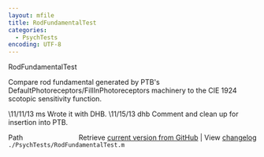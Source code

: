 ```yaml
---
layout: mfile
title: RodFundamentalTest
categories:
  - PsychTests
encoding: UTF-8
---
```


RodFundamentalTest

Compare rod fundamental generated by PTB's DefaultPhotoreceptors/FillInPhotoreceptors
machinery to the CIE 1924 scotopic sensitivity function.

\11/11/13  ms   Wrote it with DHB.
\11/15/13  dhb  Comment and clean up for insertion into PTB.


<div class="code_header" style="text-align:right;">
  <span style="float:left;">Path&nbsp;&nbsp;</span> <span class="counter">Retrieve <a href=
  "https://raw.github.com/Psychtoolbox-3/Psychtoolbox-3/beta/./PsychTests/RodFundamentalTest.m">current version from GitHub</a> | View <a href=
  "https://github.com/Psychtoolbox-3/Psychtoolbox-3/commits/beta/./PsychTests/RodFundamentalTest.m">changelog</a></span>
</div>
<div class="code">
  <code>./PsychTests/RodFundamentalTest.m</code>
</div>
